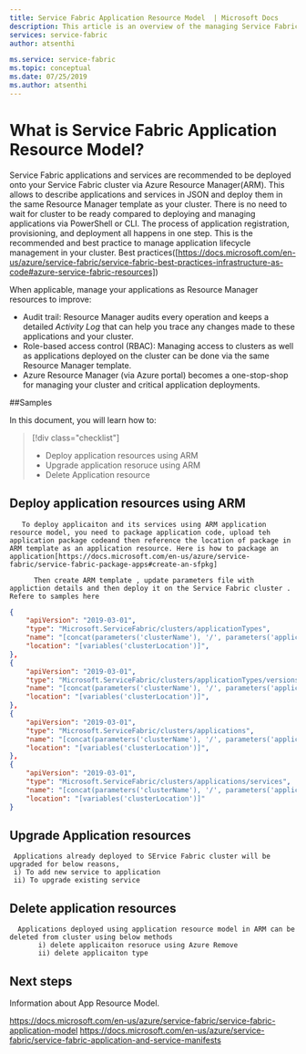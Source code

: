 ```yaml
---
title: Service Fabric Application Resource Model  | Microsoft Docs
description: This article is an overview of the managing Service Fabric Application through ARM(Azure Resource Manager).
services: service-fabric
author: atsenthi 

ms.service: service-fabric
ms.topic: conceptual 
ms.date: 07/25/2019
ms.author: atsenthi 
---
```


# What is  Service Fabric Application Resource Model?

Service Fabric applications and services are recommended to be deployed onto your Service Fabric cluster via Azure Resource Manager(ARM). This allows to describe applications and services in JSON and deploy them in the same Resource Manager template as your cluster. There is no need to wait for cluster to be ready compared to deploying and managing applications via PowerShell or CLI. The process of application registration, provisioning, and deployment all happens in one step. This is the recommended and best practice to manage application lifecycle management in your cluster. Best practices([https://docs.microsoft.com/en-us/azure/service-fabric/service-fabric-best-practices-infrastructure-as-code#azure-service-fabric-resources])

When applicable, manage your applications as Resource Manager resources to improve:
* Audit trail: Resource Manager audits every operation and keeps a detailed *Activity Log* that can help you trace any changes made to these applications and your cluster.
* Role-based access control (RBAC): Managing access to clusters as well as applications deployed on the cluster can be done via the same Resource Manager template.
* Azure Resource Manager (via Azure portal) becomes a one-stop-shop for managing your cluster and critical application deployments.



##Samples 


In this document, you will learn how to:

> [!div class="checklist"]
> * Deploy application resources using ARM 
> * Upgrade application resoruce using ARM
> * Delete Application resource 

## Deploy application resources using ARM  
       To deploy applicaiton and its services using ARM application resource model, you need to package application code, upload teh application package codeand then reference the location of package in ARM template as an application resource. Here is how to package an application[https://docs.microsoft.com/en-us/azure/service-fabric/service-fabric-package-apps#create-an-sfpkg]
          
          Then create ARM template , update parameters file with appliction details and then deploy it on the Service Fabric cluster . Refere to samples here
           
           
          
          
```json
{
    "apiVersion": "2019-03-01",
    "type": "Microsoft.ServiceFabric/clusters/applicationTypes",
    "name": "[concat(parameters('clusterName'), '/', parameters('applicationTypeName'))]",
    "location": "[variables('clusterLocation')]",
},
{
    "apiVersion": "2019-03-01",
    "type": "Microsoft.ServiceFabric/clusters/applicationTypes/versions",
    "name": "[concat(parameters('clusterName'), '/', parameters('applicationTypeName'), '/', parameters('applicationTypeVersion'))]",
    "location": "[variables('clusterLocation')]",
},
{
    "apiVersion": "2019-03-01",
    "type": "Microsoft.ServiceFabric/clusters/applications",
    "name": "[concat(parameters('clusterName'), '/', parameters('applicationName'))]",
    "location": "[variables('clusterLocation')]",
},
{
    "apiVersion": "2019-03-01",
    "type": "Microsoft.ServiceFabric/clusters/applications/services",
    "name": "[concat(parameters('clusterName'), '/', parameters('applicationName'), '/', parameters('serviceName'))]",
    "location": "[variables('clusterLocation')]"
}
```



## Upgrade Application resources
     Applications already deployed to SErvice Fabric cluster will be upgraded for below reasons,
     i) To add new service to application
     ii) To upgrade existing service
     
## Delete application resources
      Applications deployed using application resource model in ARM can be deleted from cluster using below methods
           i) delete applicaiton resoruce using Azure Remove
           ii) delete applicaiton type
           
## 

## Next steps


Information about App Resource Model.

https://docs.microsoft.com/en-us/azure/service-fabric/service-fabric-application-model
https://docs.microsoft.com/en-us/azure/service-fabric/service-fabric-application-and-service-manifests
